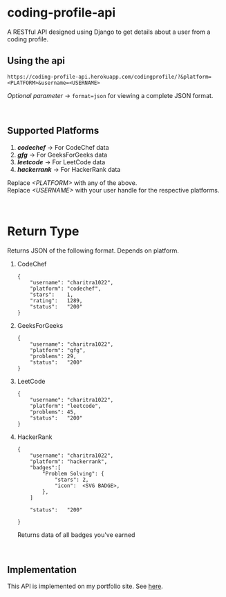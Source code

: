 # coding-profile-api
A RESTful API designed using Django to get details about a user from a coding profile.


## Using the api
    https://coding-profile-api.herokuapp.com/codingprofile/?&platform=<PLATFORM>&username=<USERNAME>

*Optional parameter* -> ```format=json``` for viewing a complete JSON format.

<br/>

## Supported Platforms
1. *__codechef__* -> For CodeChef data
2. *__gfg__* -> For GeeksForGeeks data
3. *__leetcode__* -> For LeetCode data
4. *__hackerrank__* -> For HackerRank data

Replace *\<PLATFORM\>* with any of the above. <br/>
Replace *\<USERNAME\>* with your user handle for the respective platforms.

<br/>

# Return Type
Returns JSON of the following format. Depends on platform.

1. CodeChef
        <p>
    ```
    {
        "username": "charitra1022",
        "platform": "codechef",
        "stars":    1,
        "rating":   1289,
        "status":   "200"
    }
    ```
</p>

2. GeeksForGeeks
        <p>
    ```
    {
        "username": "charitra1022",
        "platform": "gfg",
        "problems": 29,
        "status":   "200"
    }
    ```
</p>

3. LeetCode
        <p>
    ```
    {
        "username": "charitra1022",
        "platform": "leetcode",
        "problems": 45,
        "status":   "200"
    }
    ```
</p>


4. HackerRank
        <p>
    ```
    {
        "username": "charitra1022",
        "platform": "hackerrank",
        "badges":[
            "Problem Solving": {
                "stars": 2,
                "icon":  <SVG BADGE>,
            },
        ]

        "status":   "200"

    }
    ```
    Returns data of all badges you've earned
</p>


<br/>

## Implementation
This API is implemented on my portfolio site. See [here](https://charitra.netlify.app/).